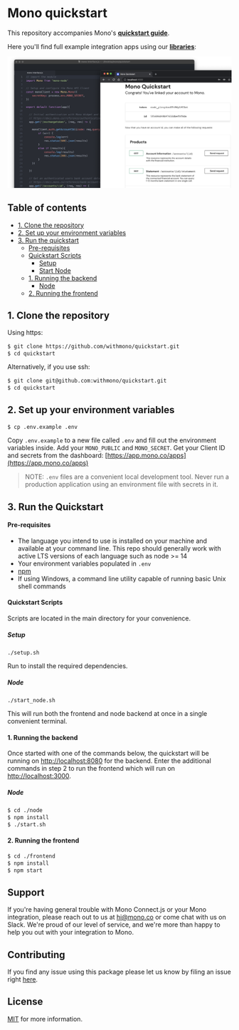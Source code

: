 # Mono quickstart

This repository accompanies Mono's [**quickstart guide**]().

Here you'll find full example integration apps using our [**libraries**](https://docs.mono.co/docs/overview):

![Mono quickstart app](/assets/quickstart.png)

## Table of contents

<!-- toc -->

- [1. Clone the repository](#1-clone-the-repository)
- [2. Set up your environment variables](#2-set-up-your-environment-variables)
- [3. Run the quickstart](#3-run-the-quickstart)
    - [Pre-requisites](#pre-requisites)
    - [Quickstart Scripts](#quickstart-scripts)
      - [Setup](#scripts-setup)
      - [Start Node](#scripts-start-node)
    - [1. Running the backend](#1-running-the-backend)
      - [Node](#node)
    - [2. Running the frontend](#2-running-the-frontend)

<!-- tocstop -->

## <a name="1-clone-the-repository"></a> 1. Clone the repository

Using https:

```
$ git clone https://github.com/withmono/quickstart.git
$ cd quickstart
```

Alternatively, if you use ssh:

```
$ git clone git@github.com:withmono/quickstart.git
$ cd quickstart
```

## <a name="2-set-up-your-environment-variables"></a> 2. Set up your environment variables

```
$ cp .env.example .env
```

Copy `.env.example` to a new file called `.env` and fill out the environment variables inside. Add your `MONO_PUBLIC` and `MONO_SECRET`. Get your Client ID and secrets from
the dashboard: [https://app.mono.co/apps](https://app.mono.co/apps)

> NOTE: `.env` files are a convenient local development tool. Never run a production application
> using an environment file with secrets in it.

## <a name="3-run-the-quickstart"></a> 3. Run the Quickstart

#### <a name="pre-requisites"></a> Pre-requisites

- The language you intend to use is installed on your machine and available at your command line.
  This repo should generally work with active LTS versions of each language such as node >= 14
- Your environment variables populated in `.env`
- [npm](https://www.npmjs.com/get-npm)
- If using Windows, a command line utility capable of running basic Unix shell commands

#### <a name="quickstart-scripts"></a> Quickstart Scripts

Scripts are located in the main directory for your convenience.

##### <a name="scripts-setup"></a> Setup

```
./setup.sh
```

Run to install the required dependencies.

##### <a name="scripts-start-node"></a> Node

```
./start_node.sh
```
This will run both the frontend and node backend at once in a single convenient terminal.

#### <a name="1-running-the-backend"></a> 1. Running the backend

Once started with one of the commands below, the quickstart will be running on [http://localhost:8080](http://localhost:8080) for the backend. Enter the additional commands in step 2 to run the frontend which will run on [http://localhost:3000](http://localhost:3000).

##### <a name="node"></a> Node

```
$ cd ./node
$ npm install
$ ./start.sh
```

#### <a name="2-running-the-frontend"></a> 2. Running the frontend

```
$ cd ./frontend
$ npm install
$ npm start

```

## Support
If you're having general trouble with Mono Connect.js or your Mono integration, please reach out to us at <hi@mono.co> or come chat with us on Slack. We're proud of our level of service, and we're more than happy to help you out with your integration to Mono.

## Contributing

If you find any issue using this package please let us know by filing an issue right [here](https://github.com/withmono/quickstart/issues).

## License

[MIT](https://github.com/withmono/quickstart/tree/main/LICENSE) for more information.

